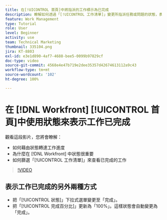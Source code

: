 ```yaml
---
title: 在[!UICONTROL 首頁]中將指派的工作標示為已完成
description: 瞭解如何透過「[!UICONTROL 工作清單]」變更所指派任務或問題的狀態，表示其已完成。接著篩選清單，使清單僅顯示已完成的工作。
feature: Work Management
type: Tutorial
role: User
level: Beginner
activity: use
team: Technical Marketing
thumbnail: 335104.png
jira: KT-8803
exl-id: e3e1d890-4af7-4688-bee5-0099b97829cf
doc-type: video
source-git-commit: 4568e4e47b719e2dee35357d42674613112a9c43
workflow-type: tm+mt
source-wordcount: '102'
ht-degree: 100%

---
```


# 在 [!DNL Workfront] [!UICONTROL 首頁]中使用狀態來表示工作已完成

觀看這段影片，您將會瞭解：

* 如何藉由狀態轉達工作進度
* 為什麼在 [!DNL  Workfront] 中狀態很重要
* 如何篩選「[!UICONTROL 工作清單]」來查看已完成的工作

>[!VIDEO](https://video.tv.adobe.com/v/3444296/?quality=12&learn=on&enablevpops&captions=chi_hant)


## 表示工作已完成的另外兩種方式

* 把「[!UICONTROL 狀態]」下拉式選單變更至「完成」。
* 把「[!UICONTROL 完成百分比]」更新為「100%」。這樣狀態會自動變更為「完成」。

<!--
learn more URLs
-->

